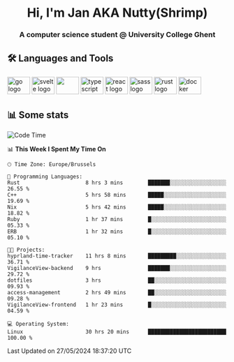 <h1 align="center">Hi, I'm Jan AKA Nutty(Shrimp)</h1>
<h3 align="center">A computer science student @ University College Ghent</h3>

<h2 align="left">🛠️ Languages and Tools</h2>

###

<div align="left">
  <img src="https://cdn.jsdelivr.net/gh/devicons/devicon/icons/go/go-original.svg" height="40" width="52" alt="go logo"  />
  <img src="https://cdn.jsdelivr.net/gh/devicons/devicon@latest/icons/svelte/svelte-original.svg"  height="40" width="52" alt="svelte logo" />
  <img src="https://cdn.jsdelivr.net/gh/devicons/devicon@latest/icons/tailwindcss/tailwindcss-original.svg" height="40" width="52" />
  <img src="https://cdn.jsdelivr.net/gh/devicons/devicon/icons/typescript/typescript-original.svg" height="40" width="52" alt="typescript logo"  />
  <img src="https://cdn.jsdelivr.net/gh/devicons/devicon/icons/react/react-original.svg" height="40" width="52" alt="react logo"  />
  <img src="https://cdn.jsdelivr.net/gh/devicons/devicon/icons/sass/sass-original.svg" height="40" width="52" alt="sass logo"  />
  <img src="https://cdn.jsdelivr.net/gh/devicons/devicon@latest/icons/rust/rust-original.svg" height="40" width="52" alt="rust logo" />
  <img src="https://cdn.jsdelivr.net/gh/devicons/devicon/icons/docker/docker-original.svg" height="40" width="52" alt="docker logo"  />
</div>

<h2>📊 Some stats</h2>

<!--START_SECTION:waka-->
![Code Time](http://img.shields.io/badge/Code%20Time-4%2C562%20hrs%2048%20mins-blue)

📊 **This Week I Spent My Time On** 

```text
🕑︎ Time Zone: Europe/Brussels

💬 Programming Languages: 
Rust                     8 hrs 3 mins        ███████░░░░░░░░░░░░░░░░░░   26.55 % 
C++                      5 hrs 58 mins       █████░░░░░░░░░░░░░░░░░░░░   19.69 % 
Nix                      5 hrs 42 mins       █████░░░░░░░░░░░░░░░░░░░░   18.82 % 
Ruby                     1 hr 37 mins        █░░░░░░░░░░░░░░░░░░░░░░░░   05.33 % 
ERB                      1 hr 32 mins        █░░░░░░░░░░░░░░░░░░░░░░░░   05.10 % 

🐱‍💻 Projects: 
hyprland-time-tracker    11 hrs 8 mins       █████████░░░░░░░░░░░░░░░░   36.71 % 
VigilanceView-backend    9 hrs               ███████░░░░░░░░░░░░░░░░░░   29.72 % 
dotfiles                 3 hrs               ██░░░░░░░░░░░░░░░░░░░░░░░   09.93 % 
access-management        2 hrs 49 mins       ██░░░░░░░░░░░░░░░░░░░░░░░   09.28 % 
VigilanceView-frontend   1 hr 23 mins        █░░░░░░░░░░░░░░░░░░░░░░░░   04.59 % 

💻 Operating System: 
Linux                    30 hrs 20 mins      █████████████████████████   100.00 % 
```


 Last Updated on 27/05/2024 18:37:20 UTC
<!--END_SECTION:waka-->
